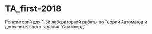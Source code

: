 # TA_first-2018
Репозиторий для 1-ой лабораторной работы по Теории Автоматов и дополнительного задания "Спамлорд"
